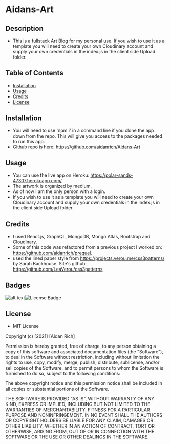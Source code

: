# Aidans-Art

## Description
- This is a fullstack Art Blog for my personal use. If you wish to use it as a template you will need to create your own Cloudinary account and supply your own credentials in the index.js in the client side Upload folder.
## Table of Contents
- [Installation](#installation)
- [Usage](#usage)
- [Credits](#credits)
- [License](#license)
## Installation
- You will need to use 'npm i' in a command line if you clone the app down from the repo. This will give you access to the packages needed to run this app.
- Github repo is here: https://github.com/aidanrich/Aidans-Art
## Usage
- You can use the live app on Heroku: https://polar-sands-47307.herokuapp.com/
- The artwork is organized by medium.
- As of now I am the only person with a login.
- If you wish to use it as a template you will need to create your own Cloudinary account and supply your own credentials in the index.js in the client side Upload folder.
   
## Credits
- I used React.js, GraphQL, MongoDB, Mongo Atlas, Bootstrap and Cloudinary.
- Some of this code was refactored from a previous project I worked on: https://github.com/aidanrich/prequel.
- used the lined paper style from https://projects.verou.me/css3patterns/ by Sarah Backhouse. Site's github: https://github.com/LeaVerou/css3patterns

## Badges
![alt text](https://img.shields.io/badge/Script-JS-brightgreen)![License Badge](https://img.shields.io/badge/license-MIT-blue)

## License
- MIT License

Copyright (c) [2021] [Aidan Rich]

Permission is hereby granted, free of charge, to any person obtaining a copy of this software and associated documentation files (the "Software"), to deal in the Software without restriction, including without limitation the rights to use, copy, modify, merge, publish, distribute, sublicense, and/or sell copies of the Software, and to permit persons to whom the Software is furnished to do so, subject to the following conditions:

The above copyright notice and this permission notice shall be included in all copies or substantial portions of the Software.

THE SOFTWARE IS PROVIDED "AS IS", WITHOUT WARRANTY OF ANY KIND, EXPRESS OR IMPLIED, INCLUDING BUT NOT LIMITED TO THE WARRANTIES OF MERCHANTABILITY, FITNESS FOR A PARTICULAR PURPOSE AND NONINFRINGEMENT. IN NO EVENT SHALL THE AUTHORS OR COPYRIGHT HOLDERS BE LIABLE FOR ANY CLAIM, DAMAGES OR OTHER LIABILITY, WHETHER IN AN ACTION OF CONTRACT, TORT OR OTHERWISE, ARISING FROM, OUT OF OR IN CONNECTION WITH THE SOFTWARE OR THE USE OR OTHER DEALINGS IN THE SOFTWARE.
